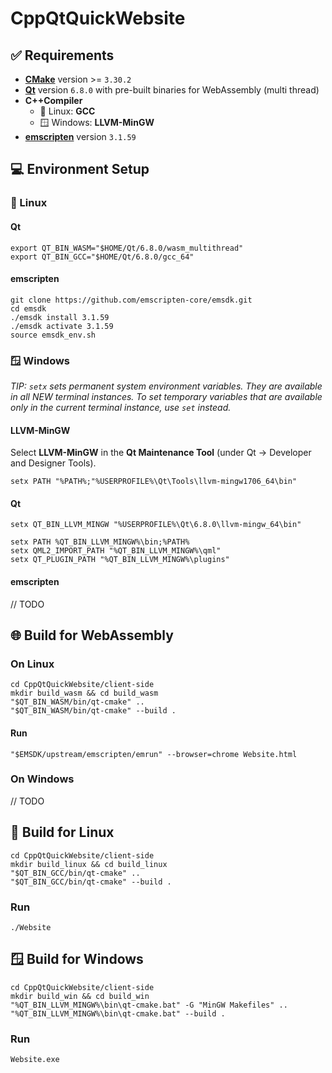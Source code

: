 # CppQtQuickWebsite

## ✅ Requirements

- **[CMake](https://cmake.org/download/)** version >= `3.30.2`
- **[Qt](https://www.qt.io/download-open-source)** version `6.8.0` with pre-built binaries for WebAssembly (multi thread)
- **C++Compiler**
  - 🐧 Linux: **GCC**
  - 🪟︎ Windows: **LLVM-MinGW**
- **[emscripten](https://emscripten.org/docs/getting_started/downloads.html)** version `3.1.59`

## 💻 Environment Setup

### 🐧 Linux

#### Qt

```
export QT_BIN_WASM="$HOME/Qt/6.8.0/wasm_multithread"
export QT_BIN_GCC="$HOME/Qt/6.8.0/gcc_64"
```

#### emscripten

```
git clone https://github.com/emscripten-core/emsdk.git
cd emsdk
./emsdk install 3.1.59
./emsdk activate 3.1.59
source emsdk_env.sh
```

### 🪟︎ Windows

_TIP: `setx` sets permanent system environment variables. They are available in all NEW terminal instances. To set temporary variables that are available only in the current terminal instance, use `set` instead._

#### LLVM-MinGW
Select **LLVM-MinGW** in the **Qt Maintenance Tool** (under Qt -> Developer and Designer Tools).

```
setx PATH "%PATH%;"%USERPROFILE%\Qt\Tools\llvm-mingw1706_64\bin"
```

#### Qt
```
setx QT_BIN_LLVM_MINGW "%USERPROFILE%\Qt\6.8.0\llvm-mingw_64\bin"

setx PATH %QT_BIN_LLVM_MINGW%\bin;%PATH%
setx QML2_IMPORT_PATH "%QT_BIN_LLVM_MINGW%\qml"
setx QT_PLUGIN_PATH "%QT_BIN_LLVM_MINGW%\plugins"
```

#### emscripten

// TODO

## 🌐 Build for WebAssembly

### On Linux

```
cd CppQtQuickWebsite/client-side
mkdir build_wasm && cd build_wasm
"$QT_BIN_WASM/bin/qt-cmake" ..
"$QT_BIN_WASM/bin/qt-cmake" --build .
```

#### Run

```
"$EMSDK/upstream/emscripten/emrun" --browser=chrome Website.html
```

### On Windows

// TODO

## 🐧 Build for Linux
```
cd CppQtQuickWebsite/client-side
mkdir build_linux && cd build_linux
"$QT_BIN_GCC/bin/qt-cmake" ..
"$QT_BIN_GCC/bin/qt-cmake" --build .
```

### Run
```
./Website
```

## 🪟︎ Build for Windows
```
cd CppQtQuickWebsite/client-side
mkdir build_win && cd build_win
"%QT_BIN_LLVM_MINGW%\bin\qt-cmake.bat" -G "MinGW Makefiles" ..
"%QT_BIN_LLVM_MINGW%\bin\qt-cmake.bat" --build .
```

### Run
```
Website.exe
```
